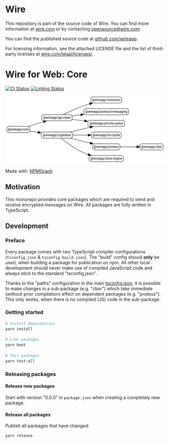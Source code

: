 # Wire

This repository is part of the source code of Wire. You can find more information at [wire.com](https://wire.com) or by contacting opensource@wire.com.

You can find the published source code at [github.com/wireapp](https://github.com/wireapp).

For licensing information, see the attached LICENSE file and the list of third-party licenses at [wire.com/legal/licenses/](https://wire.com/legal/licenses/).

# Wire for Web: Core

[![CI Status](https://github.com/wireapp/wire-web-core/actions/workflows/test_build_release.yml/badge.svg?branch=main)](https://github.com/wireapp/wire-web-core/actions/workflows/test_build_release.yml) [![Linting Status](https://github.com/wireapp/wire-web-core/actions/workflows/lint.yml/badge.svg?branch=main)](https://github.com/wireapp/wire-web-core/actions/workflows/lint.yml)

![Core packages](./wire_web_packages_core.svg)

Made with: [NPMGraph](https://npmgraph.js.org/)

## Motivation

This monorepo provides core packages which are required to send and receive encrypted messages on Wire. All packages are fully written in TypeScript.

## Development

### Preface

Every package comes with two TypeScript compiler configurations (`tsconfig.json` & `tsconfig.build.json`). The "build" config should **only** be used, when building a package for publication on npm. All other local development should never make use of compiled JavaScript code and always stick to the standard "tsconfig.json".

Thanks to the "paths" configuration in the main [tsconfig.json](./tsconfig.json), it is possible to make changes in a sub-package (e.g. "cbor") which take immediate (without prior compilation) effect on dependent packages (e.g. "proteus"). This only works, when there is no compiled (JS) code in the sub-package.

### Getting started

```bash
# Install dependencies
yarn install

# Link packages
yarn boot

# Test packages
yarn test:all
```

### Releasing packages

#### Release new packages

Start with version "0.0.0" in `package.json` when creating a completely new package.

#### Release all packages

Publish all packages that have changed:

```
yarn release
```
